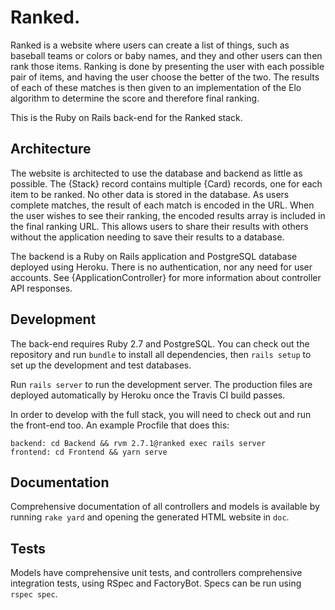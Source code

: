 Ranked.
=======

Ranked is a website where users can create a list of things, such as baseball
teams or colors or baby names, and they and other users can then rank those
items. Ranking is done by presenting the user with each possible pair of items,
and having the user choose the better of the two. The results of each of these
matches is then given to an implementation of the Elo algorithm to determine the
score and therefore final ranking.

This is the Ruby on Rails back-end for the Ranked stack.

Architecture
------------

The website is architected to use the database and backend as little as
possible. The {Stack} record contains multiple {Card} records, one for each item
to be ranked. No other data is stored in the database. As users complete
matches, the result of each match is encoded in the URL. When the user wishes to
see their ranking, the encoded results array is included in the final ranking
URL. This allows users to share their results with others without the
application needing to save their results to a database.

The backend is a Ruby on Rails application and PostgreSQL database deployed
using Heroku. There is no authentication, nor any need for user accounts. See
{ApplicationController} for more information about controller API responses.

Development
-----------

The back-end requires Ruby 2.7 and PostgreSQL. You can check out the repository
and run `bundle` to install all dependencies, then `rails setup` to set up
the development and test databases.

Run `rails server` to run the development server. The production files are
deployed automatically by Heroku once the Travis CI build passes.

In order to develop with the full stack, you will need to check out and run the
front-end too. An example Procfile that does this:

```
backend: cd Backend && rvm 2.7.1@ranked exec rails server
frontend: cd Frontend && yarn serve
```

Documentation
-------------

Comprehensive documentation of all controllers and models is available by
running `rake yard` and opening the generated HTML website in `doc`.

Tests
-----

Models have comprehensive unit tests, and controllers comprehensive integration
tests, using RSpec and FactoryBot. Specs can be run using `rspec spec`.
